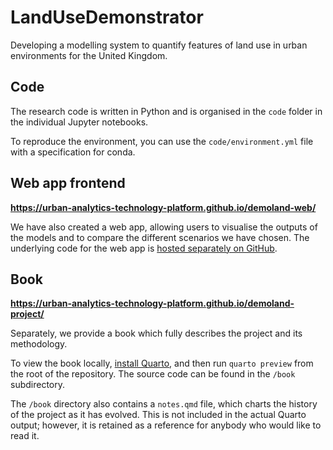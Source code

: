 # LandUseDemonstrator

Developing a modelling system to quantify features of land use in urban environments for the United Kingdom.

## Code

The research code is written in Python and is organised in the `code` folder in the individual Jupyter notebooks.

To reproduce the environment, you can use the `code/environment.yml` file with a specification for conda.

## Web app frontend

**https://urban-analytics-technology-platform.github.io/demoland-web/**

We have also created a web app, allowing users to visualise the outputs of the models and to compare the different scenarios we have chosen.
The underlying code for the web app is [hosted separately on GitHub](https://github.com/alan-turing-institute/demoland-web).

## Book

**https://urban-analytics-technology-platform.github.io/demoland-project/**

Separately, we provide a book which fully describes the project and its methodology.

To view the book locally, [install Quarto](https://quarto.org/), and then run `quarto preview` from the root of the repository.
The source code can be found in the `/book` subdirectory.

The `/book` directory also contains a `notes.qmd` file, which charts the history of the project as it has evolved.
This is not included in the actual Quarto output; however, it is retained as a reference for anybody who would like to read it.
